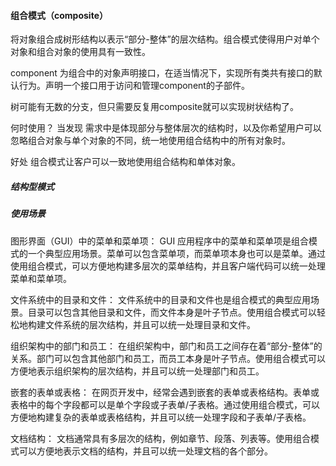 #### 组合模式（composite）
将对象组合成树形结构以表示“部分-整体”的层次结构。组合模式使得用户对单个对象和组合对象的使用具有一致性。

component 为组合中的对象声明接口，在适当情况下，实现所有类共有接口的默认行为。声明一个接口用于访问和管理component的子部件。

树可能有无数的分支，但只需要反复用composite就可以实现树状结构了。

何时使用？
当发现 需求中是体现部分与整体层次的结构时，以及你希望用户可以忽略组合对象与单个对象的不同，统一地使用组合结构中的所有对象时。

好处
组合模式让客户可以一致地使用组合结构和单体对象。


##### 结构型模式

##### 使用场景
图形界面（GUI）中的菜单和菜单项：
GUI 应用程序中的菜单和菜单项是组合模式的一个典型应用场景。菜单可以包含菜单项，而菜单项本身也可以是菜单。通过使用组合模式，可以方便地构建多层次的菜单结构，并且客户端代码可以统一处理菜单和菜单项。

文件系统中的目录和文件：
文件系统中的目录和文件也是组合模式的典型应用场景。目录可以包含其他目录和文件，而文件本身是叶子节点。使用组合模式可以轻松地构建文件系统的层次结构，并且可以统一处理目录和文件。

组织架构中的部门和员工：
在组织架构中，部门和员工之间存在着“部分-整体”的关系。部门可以包含其他部门和员工，而员工本身是叶子节点。使用组合模式可以方便地表示组织架构的层次结构，并且可以统一处理部门和员工。

嵌套的表单或表格：
在网页开发中，经常会遇到嵌套的表单或表格结构。表单或表格中的每个字段都可以是单个字段或子表单/子表格。通过使用组合模式，可以方便地构建复杂的表单或表格结构，并且可以统一处理字段和子表单/子表格。

文档结构：
文档通常具有多层次的结构，例如章节、段落、列表等。使用组合模式可以方便地表示文档的结构，并且可以统一处理文档的各个部分。